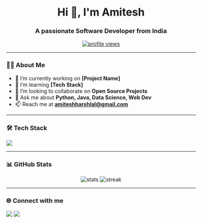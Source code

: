 <h1 align="center">Hi 👋, I'm Amitesh</h1>
<h3 align="center">A passionate Software Developer from India</h3>

<p align="center">
  <a href="https://github.com/your-username">
    <img src="https://komarev.com/ghpvc/?username=your-username&label=Profile%20views&color=0e75b6&style=flat" alt="profile views" />
  </a>
</p>

---

### 🧑‍💻 About Me
- 🔭 I’m currently working on **[Project Name]**
- 🌱 I’m learning **[Tech Stack]**
- 👯 I’m looking to collaborate on **Open Source Projects**
- 💬 Ask me about **Python, Java, Data Science, Web Dev**
- 📫 Reach me at **amiteshharshlal@gmail.com**

---

### 🛠️ Tech Stack
<p align="left">
  <img src="https://skillicons.dev/icons?i=python,java,js,react,nodejs,html,css,mysql,git,linux" />
</p>

---

### 📊 GitHub Stats
<p align="center">
  <img src="https://github-readme-stats.vercel.app/api?username=your-username&show_icons=true&theme=tokyonight" alt="stats" />
  <img src="https://github-readme-streak-stats.herokuapp.com/?user=your-username&theme=tokyonight" alt="streak" />
</p>

---

### 🌐 Connect with me
<p align="left">
  <a href="https://linkedin.com/in/your-username" target="blank"><img src="https://skillicons.dev/icons?i=linkedin" /></a>
  <a href="https://twitter.com/your-username" target="blank"><img src="https://skillicons.dev/icons?i=twitter" /></a>
</p>
